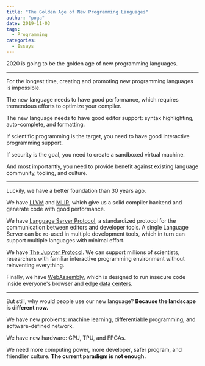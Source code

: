 ```yaml
---
title: "The Golden Age of New Programming Languages"
author: "poga"
date: 2019-11-03
tags:
  - Programming
categories:
  - Essays
---
```


2020 is going to be the golden age of new programming languages.

<!--more-->

---

For the longest time, creating and promoting new programming languages is impossible.

The new language needs to have good performance, which requires tremendous efforts to optimize your compiler.

The new language needs to have good editor support: syntax highlighting, auto-complete, and formatting.

If scientific programming is the target, you need to have good interactive programming support.

If security is the goal, you need to create a sandboxed virtual machine.

And most importantly, you need to provide benefit against existing language community, tooling, and culture.

---

Luckily, we have a better foundation than 30 years ago.

We have [LLVM](https://llvm.org/) and [MLIR](https://github.com/tensorflow/mlir), which give us a solid compiler backend and generate code with good performance.

We have [Language Server Protocol](https://microsoft.github.io/language-server-protocol/), a standardized protocol for the communication between editors and developer tools. A single Language Server can be re-used in multiple development tools, which in turn can support multiple languages with minimal effort.

We have [The Jupyter Protocol](https://jupyter.org/). We can support millions of scientists, researchers with familiar interactive programming environment without reinventing everything.

Finally, we have [WebAssembly](https://webassembly.org/), which is designed to run insecure code inside everyone's browser and [edge data centers](https://webassembly.org/).

---

But still, why would people use our new language? **Because the landscape is different now.**

We have new problems: machine learning, differentiable programming, and software-defined network.

We have new hardware: GPU, TPU, and FPGAs.

We need more computing power, more developer, safer program, and friendlier culture. **The current paradigm is not enough.**




